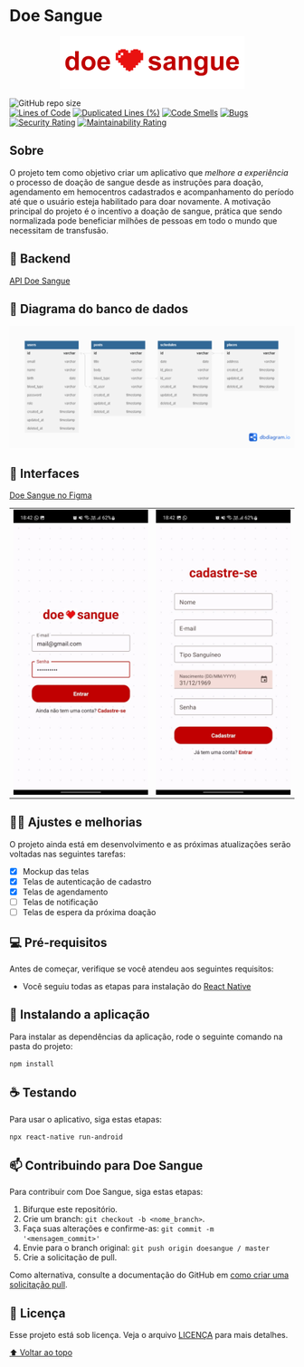 # Doe Sangue

<div align="center">
    <img src="logo.png" alt="Logo do projeto">
</div>

![GitHub repo size](https://img.shields.io/github/repo-size/kalebzmm/doesangue?style=for-the-badge)
<br/>
[![Lines of Code](https://sonarcloud.io/api/project_badges/measure?project=kalebzmm_doesangue&metric=ncloc)](https://sonarcloud.io/summary/new_code?id=kalebzmm_doesangue)
[![Duplicated Lines (%)](https://sonarcloud.io/api/project_badges/measure?project=kalebzmm_doesangue&metric=duplicated_lines_density)](https://sonarcloud.io/summary/new_code?id=kalebzmm_doesangue)
[![Code Smells](https://sonarcloud.io/api/project_badges/measure?project=kalebzmm_doesangue&metric=code_smells)](https://sonarcloud.io/summary/new_code?id=kalebzmm_doesangue)
[![Bugs](https://sonarcloud.io/api/project_badges/measure?project=kalebzmm_doesangue&metric=bugs)](https://sonarcloud.io/summary/new_code?id=kalebzmm_doesangue)
[![Security Rating](https://sonarcloud.io/api/project_badges/measure?project=kalebzmm_doesangue&metric=security_rating)](https://sonarcloud.io/summary/new_code?id=kalebzmm_doesangue)
[![Maintainability Rating](https://sonarcloud.io/api/project_badges/measure?project=kalebzmm_doesangue&metric=sqale_rating)](https://sonarcloud.io/summary/new_code?id=kalebzmm_doesangue)

## Sobre

O projeto tem como objetivo criar um aplicativo que _melhore a experiência_ o processo de doação de sangue desde as instruções para doação, agendamento em hemocentros cadastrados e acompanhamento do período até que o usuário esteja habilitado para doar novamente. A motivação principal do projeto é o incentivo a doação de sangue, prática que sendo normalizada pode beneficiar milhões de pessoas em todo o mundo que necessitam de transfusão.

## 🔌 Backend

[API Doe Sangue](https://github.com/kalebzmm/doesangue-api)

## 🎲 Diagrama do banco de dados

<img src="diagrama.png">

## 🎨 Interfaces

[Doe Sangue no Figma](https://www.figma.com/file/uFNBVN4dAIQcZAvkk26X9r/Doe-Sangue?node-id=0%3A1&t=ZyEQt0ahv9yYREfF-1)

<table>
    <tr>
        <td>
            <img src="./screen_1.jpeg">
        </td>
        <td>
            <img src="./screen_2.jpeg">
        </td>
    </tr>
</table>

## ✍🏻 Ajustes e melhorias

O projeto ainda está em desenvolvimento e as próximas atualizações serão voltadas nas seguintes tarefas:

- [X] Mockup das telas
- [X] Telas de autenticação de cadastro
- [X] Telas de agendamento 
- [ ] Telas de notificação
- [ ] Telas de espera da próxima doação

## 💻 Pré-requisitos

Antes de começar, verifique se você atendeu aos seguintes requisitos:
* Você seguiu todas as etapas para instalação do [React Native](https://reactnative.dev/docs/environment-setup)

## 🚀 Instalando a aplicação

Para instalar as dependências da aplicação, rode o seguinte comando na pasta do projeto:

```
npm install
```

## ☕ Testando

Para usar o aplicativo, siga estas etapas:

```
npx react-native run-android
```

## 📫 Contribuindo para Doe Sangue
Para contribuir com Doe Sangue, siga estas etapas:

1. Bifurque este repositório.
2. Crie um branch: `git checkout -b <nome_branch>`.
3. Faça suas alterações e confirme-as: `git commit -m '<mensagem_commit>'`
4. Envie para o branch original: `git push origin doesangue / master`
5. Crie a solicitação de pull.

Como alternativa, consulte a documentação do GitHub em [como criar uma solicitação pull](https://help.github.com/en/github/collaborating-with-issues-and-pull-requests/creating-a-pull-request).

## 📝 Licença

Esse projeto está sob licença. Veja o arquivo [LICENÇA](LICENSE.md) para mais detalhes.

[⬆ Voltar ao topo](#DoeSangue)<br>
